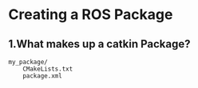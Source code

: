 # Creating a ROS Package

## 1.What makes up a catkin Package?

    my_package/
        CMakeLists.txt
        package.xml
